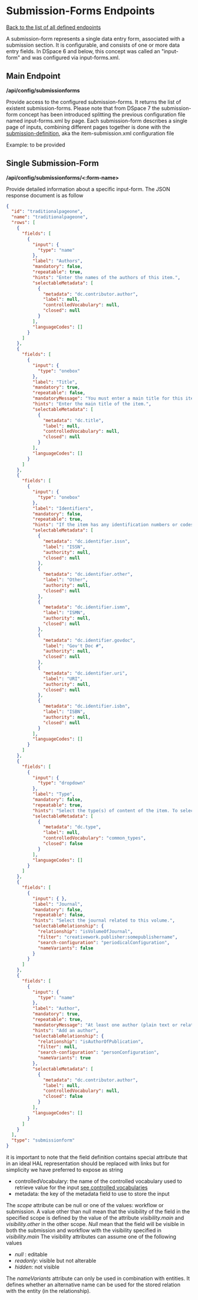 # Submission-Forms Endpoints
[Back to the list of all defined endpoints](endpoints.md)

A submission-form represents a single data entry form, associated with a submission section. It is configurable, and consists of one or more data entry fields. In DSpace 6 and below, this concept was called an "input-form" and was configured via input-forms.xml.

## Main Endpoint
**/api/config/submissionforms**   

Provide access to the configured submission-forms. It returns the list of existent submission-forms.
Please note that from DSpace 7 the submission-form concept has been introduced splitting the previous configuration file named input-forms.xml by page. Each submission-form describes a single page of inputs, combining different pages together is done with the [submission-definition](submissiondefinitions.md), aka the item-submission.xml configuration file 

Example: to be provided

## Single Submission-Form 
**/api/config/submissionforms/<:form-name>**

Provide detailed information about a specific input-form. The JSON response document is as follow
```json
{
  "id": "traditionalpageone",
  "name": "traditionalpageone",
  "rows": [
    {
      "fields": [
        {
          "input": {
            "type": "name"
          },
          "label": "Authors",
          "mandatory": false,
          "repeatable": true,
          "hints": "Enter the names of the authors of this item.",
          "selectableMetadata": [
            {
              "metadata": "dc.contributor.author",
              "label": null,
              "controlledVocabulary": null,
              "closed": null
            }
          ],
          "languageCodes": []
        }
      ]
    },
    {
      "fields": [
        {
          "input": {
            "type": "onebox"
          },
          "label": "Title",
          "mandatory": true,
          "repeatable": false,
          "mandatoryMessage": "You must enter a main title for this item.",
          "hints": "Enter the main title of the item.",
          "selectableMetadata": [
            {
              "metadata": "dc.title",
              "label": null,
              "controlledVocabulary": null,
              "closed": null
            }
          ],
          "languageCodes": []
        }
      ]
    },
    {
      "fields": [
        {
          "input": {
            "type": "onebox"
          },
          "label": "Identifiers",
          "mandatory": false,
          "repeatable": true,
          "hints": "If the item has any identification numbers or codes associated with\n                        it, please enter the types and the actual numbers or codes.",
          "selectableMetadata": [
            {
              "metadata": "dc.identifier.issn",
              "label": "ISSN",
              "authority": null,
              "closed": null
            },
            {
              "metadata": "dc.identifier.other",
              "label": "Other",
              "authority": null,
              "closed": null
            },
            {
              "metadata": "dc.identifier.ismn",
              "label": "ISMN",
              "authority": null,
              "closed": null
            },
            {
              "metadata": "dc.identifier.govdoc",
              "label": "Gov't Doc #",
              "authority": null,
              "closed": null
            },
            {
              "metadata": "dc.identifier.uri",
              "label": "URI",
              "authority": null,
              "closed": null
            },
            {
              "metadata": "dc.identifier.isbn",
              "label": "ISBN",
              "authority": null,
              "closed": null
            }
          ],
          "languageCodes": []
        }
      ]
    },
    {
      "fields": [
        {
          "input": {
            "type": "dropdown"
          },
          "label": "Type",
          "mandatory": false,
          "repeatable": true,
          "hints": "Select the type(s) of content of the item. To select more than one value in the list, you may\n                        have to hold down the \"CTRL\" or \"Shift\" key.",
          "selectableMetadata": [
            {
              "metadata": "dc.type",
              "label": null,
              "controlledVocabulary": "common_types",
              "closed": false
            }
          ],
          "languageCodes": []
        }
      ]
    },
    {
      "fields": [
        {
          "input": { },
          "label": "Journal",
          "mandatory": false,
          "repeatable": false,
          "hints": "Select the journal related to this volume.",
          "selectableRelationship": {
            "relationship": "isVolumeOfJournal",
            "filter": "creativework.publisher:somepublishername",
            "search-configuration": "periodicalConfiguration",
            "nameVariants": false
          }
        }
      ]
    },
    {
      "fields": [
        {
          "input": {
            "type": "name"
          },
          "label": "Author",
          "mandatory": true,
          "repeatable": true,
          "mandatoryMessage": "At least one author (plain text or relationship) is required",
          "hints": "Add an author",
          "selectableRelationship": {
            "relationship": "isAuthorOfPublication",
            "filter": null,
            "search-configuration": "personConfiguration",
            "nameVariants": true
          },
          "selectableMetadata": [
            {
              "metadata": "dc.contributor.author",
              "label": null,
              "controlledVocabulary": null,
              "closed": false
            }
          ],
          "languageCodes": []
        }
      ]
    }
  ],
  "type": "submissionform"
}

```

it is important to note that the field definition contains special attribute that in an ideal HAL representation should be replaced with links but for simplicity we have preferred to expose as string
* controlledVocabulary: the name of the controlled vocabulary used to retrieve value for the input [see controlled vocabularies](vocabularies.md) 
* metadata: the key of the metadata field to use to store the input

The *scope* attribute can be null or one of the values: workflow or submission. A value other than null mean that the visibility of the field in the specified scope is defined by the value of the attribute *visibility.main* and *visibility.other* in the other scope. *Null* mean that the field will be visible in both the submission and workflow with the visibility specified in *visibility.main* 
The visibility attributes can assume one of the following values
* *null* : editable
* *readonly*: visible but not alterable
* *hidden*: not visible

The *nameVariants* attribute can only be used in combination with entities.
It defines whether an alternative name can be used for the stored relation with the entity (in the relationship).
